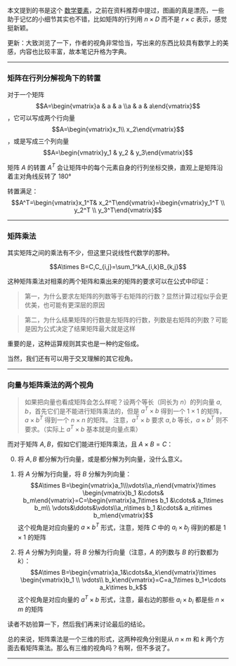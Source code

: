 本文提到的书是这个 [数学要素](https://github.com/Visualize-ML/Book3_Elements-of-Mathematics/tree/main)，之前在资料推荐中提过，图画的真是漂亮，一些助于记忆的小细节其实也不错，比如矩阵的行列用 $n\times D$ 而不是 $r\times c$ 表示，感觉挺新颖。

更新：大致浏览了一下，作者的视角非常恰当，写出来的东西比较具有数学上的美感，内容也比较丰富，故本笔记升格为字典。

---

### 矩阵在行列分解视角下的转置

对于一个矩阵 $$A=\begin{vmatrix}a & a & a \\a & a & a\end{vmatrix}$$，它可以写成两个行向量 $$A=\begin{vmatrix}x_1\\ x_2\end{vmatrix}$$，或是写成三个列向量 $$A=\begin{vmatrix}y_1 & y_2 & y_3\end{vmatrix}$$

矩阵 $A$ 的转置 $A^T$ 会让矩阵中的每个元素自身的行列坐标交换，直观上是矩阵沿着主对角线反转了 180°

转置满足：$$A^T=\begin{vmatrix}x_1^T& x_2^T\end{vmatrix}=\begin{vmatrix}y_1^T \\ y_2^T \\ y_3^T\end{vmatrix}$$

---
### 矩阵乘法
其实矩阵之间的乘法有不少，但这里只说线性代数学的那种。

$$A\times B=C,C_{i,j}=\sum_1^kA_{i,k}B_{k,j}$$

这种矩阵乘法对相乘的两个矩阵和乘出来的矩阵的要求可以在公式中印证：

> 第一，为什么要求左矩阵的列数等于右矩阵的行数？显然计算过程似乎会更优美，也可能有更深层的原因

> 第二，为什么结果矩阵的行数是左矩阵的行数，列数是右矩阵的列数？可能是因为公式决定了结果矩阵最大就是这样

重要的是，这种运算规则其实也是一种约定俗成。

当然，我们还有可以用于交叉理解的其它视角。

---

### 向量与矩阵乘法的两个视角

> 如果把向量也看成矩阵会怎么样呢？设两个等长（同长为 $n$）的列向量 $a,b$，首先它们是不能进行矩阵乘法的，但是 $a^T\times b$ 得到一个 $1\times 1$ 的矩阵，$a\times b^T$ 得到一个 $n\times n$ 的矩阵。
注意，$a^T\times b$ 要求 $a,b$ 等长，$a\times b^T$ 则不要求。（实际上 $a^T\times b$ 基本就是向量点乘）

而对于矩阵 $A,B$，假如它们能进行矩阵乘法，且 $A\times B=C$：

0. 将 $A,B$ 都分解为行向量，或是都分解为列向量，没什么意义。

1. 将 $A$ 分解为行向量，将 $B$ 分解为列向量：$$A\times B=\begin{vmatrix}a_1\\\vdots\\a_n\end{vmatrix}\times \begin{vmatrix}b_1 &\cdots& b_m\end{vmatrix}=C=\begin{vmatrix}a_1\times b_1 &\cdots& a_1\times b_m\\ \vdots&\ddots&\vdots\\a_n\times b_1 &\cdots& a_n\times b_m\end{vmatrix}$$
这个视角是对应向量的 $a\times b^T$ 形式，注意，矩阵 $C$ 中的 $a_i\times b_j$ 得到的都是 $1\times 1$ 的矩阵

2. 将 $A$ 分解为列向量，将 $B$ 分解为行向量（注意，$A$ 的列数与 $B$ 的行数都为 $k$）：$$A\times B=\begin{vmatrix}a_1&\cdots&a_k\end{vmatrix}\times \begin{vmatrix}b_1 \\ \vdots\\ b_k\end{vmatrix}=C=a_1\times b_1+\cdots a_k\times b_k$$
这个视角是对应向量的 $a^T\times b$ 形式，注意，最右边的那些 $a_i\times b_i$ 都是些 $n\times m$ 的矩阵

读者不妨验算一下，然后我们再来讨论最后的结论。

总的来说，矩阵乘法是一个三维的形式，这两种视角分别是从 $n\times m$ 和 $k$ 两个方面去看矩阵乘法。那么有三维的视角吗？有啊，但不多说了。

---
